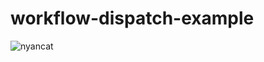 # workflow-dispatch-example
![nyancat](https://media0.giphy.com/media/d3YHWXviXzEvBk6Q/giphy.gif?cid=c2f425c7wt5ml1p9x4bn8y2e2lnaqph2x6m85382clqb854s&rid=giphy.gif)
